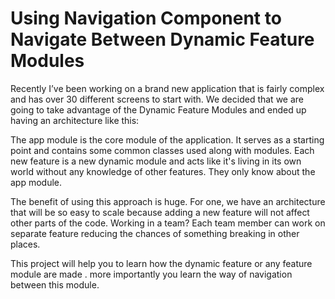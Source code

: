 # Using Navigation Component to Navigate Between Dynamic Feature Modules

Recently I’ve been working on a brand new application that is fairly complex and has over 30 different screens to start with. 
We decided that we are going to take advantage of the Dynamic Feature Modules and ended up having an architecture like this: 

The app module is the core module of the application. It serves as a starting point and contains some common classes used along with modules. 
Each new feature is a new dynamic module and acts like it's living in its own world without any knowledge of other features. 
They only know about the app module.


The benefit of using this approach is huge. For one, we have an architecture that will be so easy to scale because adding a new feature will not affect other parts 
of the code. Working in a team? Each team member can work on separate feature reducing the chances of something breaking in other places.

This project will help you to learn how the dynamic feature or any feature module are made . more importantly you learn the way of navigation between this module. 
